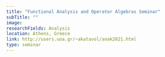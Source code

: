 ```yaml
---
title: "Functional Analysis and Operator Algebras Seminar"
subTitle: ""
image:
researchFields: Analysis
location: Athens, Greece
link: http://users.uoa.gr/~akatavol/anak2021.html
type: seminar
---
```

